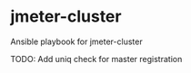 # jmeter-cluster
Ansible playbook for jmeter-cluster

TODO: 
Add uniq check for master registration
